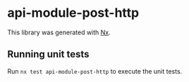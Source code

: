 # api-module-post-http

This library was generated with [Nx](https://nx.dev).

## Running unit tests

Run `nx test api-module-post-http` to execute the unit tests.
